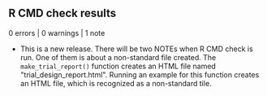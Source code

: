 ## R CMD check results

0 errors | 0 warnings | 1 note

* This is a new release. There will be two NOTEs when R CMD check is run. One of them is about a non-standard file created. The `make_trial_report()` function creates an HTML file named "trial_design_report.html". Running an example for this function creates an HTML file, which is recognized as a non-standard tile.
